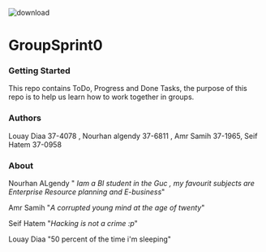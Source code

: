 ![download](https://user-images.githubusercontent.com/36380160/36218905-e19a2b14-11c6-11e8-898a-1db5d21e1944.png)













# GroupSprint0

### Getting Started 
This repo contains ToDo, Progress and Done Tasks, the purpose of this repo is to help us learn how to work together in groups.

### Authors 
Louay Diaa 37-4078 , Nourhan algendy 37-6811 , Amr Samih 37-1965, Seif Hatem 37-0958

### About 
Nourhan ALgendy "  _Iam a BI student in the Guc , my favourit subjects are Enterprise Resource planning and E-business_"

Amr Samih "_A corrupted young mind at the age of twenty_"

Seif Hatem "_Hacking is not a crime :p_"

Louay Diaa "50 percent of the time i'm sleeping"
